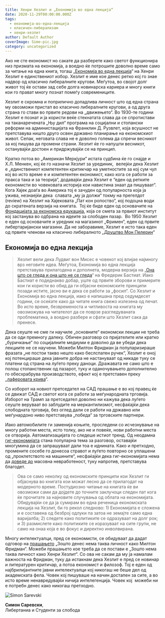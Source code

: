 ```yaml
---
title: Хенри Хезлит и „Економија во една лекција“
date: 2020-11-29T00:00:00.000Z
tags:
  - економија-во-една-лекција
  - класичен-либерализам
  - хенри-хезлит
author: Default Author
coverImage: Sime-pic.jpg
category: uncategorized
---
```


Ако не сте економист но сакате да разберете како светот функционира низ призмата на економија, а воедно ќе потрошите доволно време само за читање на една книга, тогаш „[Економија во една лекција](https://fee.org/resources/economics-in-one-lesson/)“ на Хенри Хезлит е единствениот избор. Хезлит е име кое денес ретко кој го знае надвор од класично либералните кругови. Меѓутоа, во својот долг живот тој ќе остави зад себе долга новинарска кариера и многу книги кои го прават многу познат помеѓу современиците.

Хезлит е скромна и поприлично допадлива личност што од една страна му овозможи пристап во класично либералните кругови, а од друга страна го стави во првите редови на „движењето“. Во 1930-те години Хезлит е познат и ја користи веќе стекнатата слава да се спротистави на таканаречената „Њу дил“ програма на социјални и стопански реформи на администацијата на Франклин Д. Рузвлет, која всушност не претставува ништо друго освен државно планирање на економскиот живот. Сепак, неговата слава не е доволно голема да спречи весникот за кој пишува да промени страни. Хезлит ќе го напушти весникот,  останувајќи достоен и придржувајќи се на принцип.

Кратко потоа во „Американ Меркјури“ истата судбина ќе го снајде и Х.Л. Менкен, кој ќе го назначи Хезлит за урединик,  велејќи дека Хезлит е „единствениот компетентен критикчар на уметностите за кој сум чул кој во исто време е и компетентен економист, како кога се работи за пракса така и за теорија“, додавајќи дека Хезлит е “еден од ретките економисти во човековата историја кои навистина знаат да пишуваат“. Кога Хајек доаѓа во Америка тој е зачуден од популарноста која ја ужива, незнаејќи дека  славата „му ја должи“ токму на прегелдот (review) на Хезлит на Хајековата „Пат кон ропоство“, кој подоцна води до скратената верзија на книгата.  Тој ќе биде еден од основачите на [Фондацијата за економска едукација](https://fee.org/resources/are-we-rome-by-lawrence-w-reed/), која се смета за првиот институт кој застанува во одбрана на идеите за слободен пазар.  Во 1950 Хезлит е еден од основачите и уредник на магазинот „Фримен“, еден од првите либертаријански магазини. Да не заборавиме, Хезлит е исто така еден од првите членови на класично либералното „[Друштво Мон Пелерин](https://www.montpelerin.org/)“

## Економија во една лекција

> Хезлит вели дека Лудвиг вон Мисес е човекот кој влијае најмногу врз неговите идеа. Меѓутоа, Економија во една лекција претставува прилагодена и дополнета, модерна верзија на „[Она што се гледа и она што не се гледа](http://libertaniabackup.local/ona-sto-se-gleda-i-ona-sto-ne-se-gleda/)“ на Фредерик Бастиат. Иако Бастиат е подеднакво добар, уште од првите зборови и примерите кои ги користи во обид да ги објасни економските принципи позади истите, јасно ви е дека се работи за „фосил“. Со Хезлит и Економија во една лекција, иако е напишана пред седумдесет години, се осеќате како да читате книга свежо излезена од печат. Во исто време, безвременоста и читливоста на книгата му овозможува на читателот да се поврзе разгледуваната проблематика, а воедно разбере и сфати што Хезлит сака да пренесе.

Дека сеуште не сме ги научиле „основните“ економски лекции не треба да се оди премногу далеку. Обичен разговор со пријателите или кратко „буричкање“ по социјалните медиуми е доволно да ве убеди дека лекциите не се научени. Можеби Милтон Фридман ја популаризираше фразата „не постои такво нешто како беслспатен ручек“, Хезлит е оној кој потенцираше дека јавните добра не настануваат од никаде туку се платени од страна на луѓето преку даноци. Дражавата не само што е полош стопанственик од пазарот, туку и оданочувањето дополнително го обесхрабрува производството, ефект кој е претставен преку „[лаферовата крива](https://fee.org/articles/the-laffer-curve-will-tax-cuts-pay-for-themselves/)“.

Со изборот на новиот претседател на САД прашање е во кој правец ќе се движат САД и светот кога се работи за меѓународната трговија. Изборот на Трамп за претседател доволно ни кажува дека луѓето сеуште веруваат во заблудите на меркантилизмот, несфаќајќи дека слободната трговија, без оглед дали се работи на државно или меѓунардоно ниво претставува „победа“ за трговските партнери.  

Иако автомобилите ги заменија коњите, проследени со исчезнување на многу работни места, исто толку, ако не и повеќе, нови работни места се отворија. Автоматизацијата го следеше истиот тренд. Од неодамна [гиг-економијата](https://www.wespeakfreely.org/2019/07/13/what-is-the-gig-economy/) стана популарна тема за разговор, оставајќи многумина да се запрашуваат дали тоа е иднината. Како и претходно, промените сосебе го донесоа стравот и луѓето повторно се уплашени од „проклетството на машините“, несфаќајќи дека гиг-економијата нема да [доведе до](https://fee.org/articles/the-sharing-economy-won-t-lead-to-mass-unemployment/) масовна невработеност, туку напротив, претставува благодет.

> Ова се само неколку од економските принципи кои Хезлит ги објаснува во книгата кои можат лесно да се прилагодат на модерното време. Постудиозно читање на книгата ќе ви овозможи сами да дојдете до точните заклучоци следен пат кога ќе прочитате за најновите случувања од облата на економијата. Обидувајќи се да ја сумирам во една реченица економската лекција на Хезлит, би го рекол следново: 1) Економијата е сложена и е составена од безброј одлуки па затоа не земајте само една варијалба; 2) следете како политиките се одразуваат на долг рок; и 3) размислете како политиките се изразуваат на сите групи, не само на онаа која е во фокус и директно инволвирана.

Многу интелектуалци, пред се економисти, се обидуваат да дадат одговор на [прашањето](https://www.mercatus.org/expert_commentary/why-there-no-milton-friedman-today) „Зошто денес нема таква личност како Милтон Фридман“. Можеби прашањето кое треба да се постави е „Зошто нема таква личност како Хенри Хезлит“. Со ова не сакам да му ја намалам важноста на Фридман, туку да истакнам дека Хезлит е пред се новинар и литературен критичар, а потоа економист и филозоф. Тој е еден од најбрилијантните јавни интелектуалци кој никогаш не беше дел од академската фела. Човек кој пишуваше на начин достапен за сите, а во исто време ненавредувајќи ничија интелегенција. Човек кој  можеби ни е потребн денес како никогаш претходно.

![Simon Sarevski](http://libertaniabackup.local/wp-content/uploads/2020/02/Sime-pic.jpg)

**Симон Саревски**,  
Либертаниа и Студенти за слобода
